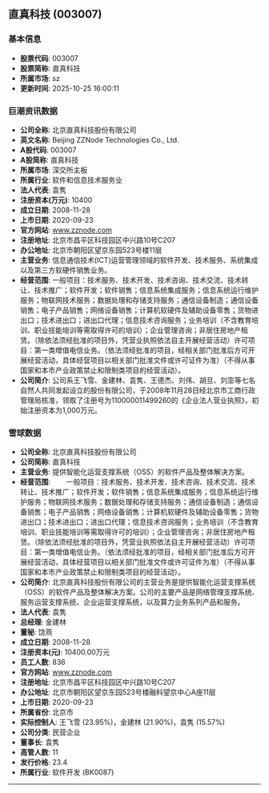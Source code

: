 ## 直真科技 (003007)

### 基本信息

- **股票代码**: 003007
- **股票简称**: 直真科技
- **所属市场**: sz
- **更新时间**: 2025-10-25 16:00:11

### 巨潮资讯数据

- **公司全称**: 北京直真科技股份有限公司
- **英文名称**: Beijing ZZNode Technologies Co., Ltd.
- **A股代码**: 003007
- **A股简称**: 直真科技
- **所属市场**: 深交所主板
- **所属行业**: 软件和信息技术服务业
- **法人代表**: 袁隽
- **注册资本(万元)**: 10400
- **成立日期**: 2008-11-28
- **上市日期**: 2020-09-23
- **官方网站**: www.zznode.com
- **注册地址**: 北京市昌平区科技园区中兴路10号C207
- **办公地址**: 北京市朝阳区望京东园523号楼11层
- **主营业务**: 信息通信技术(ICT)运营管理领域的软件开发、技术服务、系统集成以及第三方软硬件销售业务。
- **经营范围**: 一般项目：技术服务、技术开发、技术咨询、技术交流、技术转让、技术推广；软件开发；软件销售；信息系统集成服务；信息系统运行维护服务；物联网技术服务；数据处理和存储支持服务；通信设备制造；通信设备销售；电子产品销售；网络设备销售；计算机软硬件及辅助设备零售；货物进出口；技术进出口；进出口代理；信息技术咨询服务；业务培训（不含教育培训、职业技能培训等需取得许可的培训）；企业管理咨询；非居住房地产租赁。（除依法须经批准的项目外，凭营业执照依法自主开展经营活动）许可项目：第一类增值电信业务。（依法须经批准的项目，经相关部门批准后方可开展经营活动，具体经营项目以相关部门批准文件或许可证件为准）（不得从事国家和本市产业政策禁止和限制类项目的经营活动）。
- **公司简介**: 公司系王飞雪、金建林、袁隽、王德杰、刘伟、胡旦、刘澎等七名自然人共同发起设立的股份有限公司，于2008年11月28日经北京市工商行政管理局核准，领取了注册号为110000011499260的《企业法人营业执照》，初始注册资本为1,000万元。

### 雪球数据

- **公司全称**: 北京直真科技股份有限公司
- **公司简称**: 直真科技
- **主营业务**: 提供智能化运营支撑系统（OSS）的软件产品及整体解决方案。
- **经营范围**: 　　一般项目：技术服务、技术开发、技术咨询、技术交流、技术转让、技术推广；软件开发；软件销售；信息系统集成服务；信息系统运行维护服务；物联网技术服务；数据处理和存储支持服务；通信设备制造；通信设备销售；电子产品销售；网络设备销售；计算机软硬件及辅助设备零售；货物进出口；技术进出口；进出口代理；信息技术咨询服务；业务培训（不含教育培训、职业技能培训等需取得许可的培训）；企业管理咨询；非居住房地产租赁。（除依法须经批准的项目外，凭营业执照依法自主开展经营活动）许可项目：第一类增值电信业务。（依法须经批准的项目，经相关部门批准后方可开展经营活动，具体经营项目以相关部门批准文件或许可证件为准）（不得从事国家和本市产业政策禁止和限制类项目的经营活动）。
- **公司简介**: 北京直真科技股份有限公司的主营业务是提供智能化运营支撑系统（OSS）的软件产品及整体解决方案。公司的主要产品是网络管理支撑系统、服务运营支撑系统、企业运营支撑系统，以及算力业务系列产品和服务。
- **法人代表**: 袁隽
- **总经理**: 金建林
- **董秘**: 饶燕
- **成立日期**: 2008-11-28
- **注册资本(元)**: 10400.00万元
- **员工人数**: 836
- **官方网站**: www.zznode.com
- **注册地址**: 北京市昌平区科技园区中兴路10号C207
- **办公地址**: 北京市朝阳区望京东园523号楼融科望京中心A座11层
- **上市日期**: 2020-09-23
- **所属省份**: 北京市
- **实际控制人**: 王飞雪 (23.95%)，金建林 (21.90%)，袁隽 (15.57%)
- **公司分类**: 民营企业
- **董事长**: 袁隽
- **高管人数**: 11
- **发行价格**: 23.4
- **所属行业**: 软件开发 (BK0087)

---